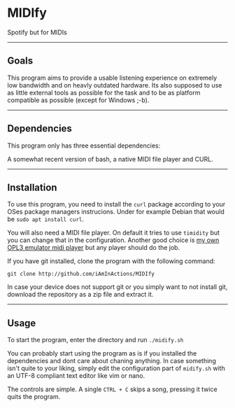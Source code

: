 # MIDIfy
Spotify but for MIDIs
___
## Goals
This program aims to provide a usable listening experience on extremely low bandwidth and on heavly outdated hardware. Its also supposed to use as little external tools as possible for the task and to be as platform compatible as possible (except for Windows ;-b).
___
## Dependencies
This program only has three essential dependencies:

A somewhat recent version of bash, a native MIDI file player and CURL.
___
## Installation
To use this program, you need to install the `curl` package according to your OSes package managers instrucions. Under for example Debian that would be `sudo apt install curl`.

You will also need a MIDI file player. On default it tries to use `timidity` but you can change that in the configuration. Another good choice is [my own OPL3 emulator midi player](https://github.com/iAmInActions/pioplemidi-cli) but any player should do the job.

If you have git installed, clone the program with the following command:
```
git clone http://github.com/iAmInActions/MIDIfy
```

In case your device does not support git or you simply want to not install git, download the repository as a zip file and extract it.
___
## Usage
To start the program, enter the directory and run `./midify.sh`

You can probably start using the program as is if you installed the dependencies and dont care about chaning anything. In case something isn't quite to your liking, simply edit the configuration part of `midify.sh` with an UTF-8 compliant text editor like vim or nano.

The controls are simple. A single `CTRL + C` skips a song, pressing it twice quits the program.
